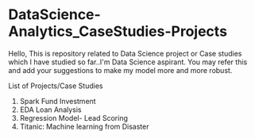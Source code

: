 # DataScience-Analytics_CaseStudies-Projects
Hello, This is repository related to Data Science project or Case studies which I have studied so far..I'm Data Science aspirant. 
You may refer this and add your suggestions to make my model more and more robust.


List of Projects/Case Studies
1. Spark Fund Investment 
2. EDA Loan Analysis
3. Regression Model- Lead Scoring
4. Titanic: Machine learning from Disaster
